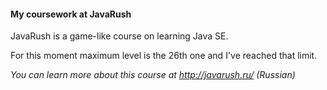<h4>My coursework at JavaRush</h4>

<h7>JavaRush is a game-like course on learning Java SE.</h7>

<h7>For this moment maximum level is the 26th one and I've reached that limit.</h7>

<h10>*You can learn more about this course at http://javarush.ru/ (Russian)*</h10>

